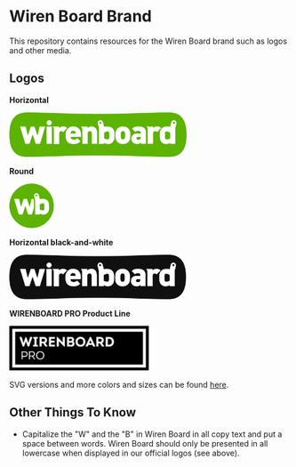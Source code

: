 # Wiren Board Brand

This repository contains resources for the Wiren Board brand such as logos and other media.

## Logos

**Horizontal**

<img src="/logos/logo-horizontal.png" alt="Wiren Board Logo Horizontal" height="80" />

**Round**

<img src="/logos/logo-round.png" alt="Wiren Board Logo Round" height="80" />

**Horizontal black-and-white**

<img src="/logos/logo-horizontal-bw.png" alt="Wiren Board Logo Horizontal black-and-white" height="80" />

**WIRENBOARD PRO Product Line**

<img src="/logos/WIRENBOARD-PRO-logo-filled.png" alt="WIRENBOARD PRO Logo filled" height="80" />

SVG versions and more colors and sizes can be found [here](/logos).

## Other Things To Know

- Capitalize the "W" and the "B" in Wiren Board in all copy text and put a space between words. Wiren Board should only be presented in all lowercase when displayed in our official logos (see above).
